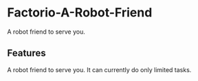 # Factorio-A-Robot-Friend


A robot friend to serve you.



Features
-----------

A robot friend to serve you. It can currently do only limited tasks.